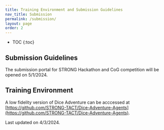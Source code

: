 ```yaml
---
title: Training Environment and Submission Guidelines
nav_title: Submission
permalink: /submission/
layout: page
order: 2
---
```


* TOC
{:toc}

## Submission Guidelines

<!-- add submission portal -->
The submission portal for STRONG Hackathon and CoG competition will be opened on 5/1/2024.


## Training Environment
A low fidelity version of Dice Adventure can be acccessed at [https://github.com/STRONG-TACT/Dice-Adventure-Agents](https://github.com/STRONG-TACT/Dice-Adventure-Agents).


Last updated on 4/3/2024.
